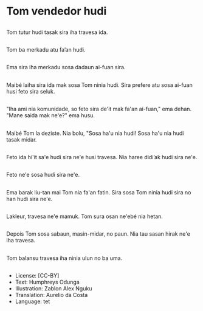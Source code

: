 # Tom vendedor hudi

##
Tom tutur hudi tasak sira iha travesa ida.

##
Tom ba merkadu atu fa’an hudi.

##
Ema sira iha merkadu sosa dadaun ai-fuan sira.

##
Maibé laiha sira ida mak sosa Tom ninia hudi. Sira prefere atu sosa ai-fuan husi feto sira seluk.

##
"Iha ami nia komunidade, so feto sira de'it mak fa'an ai-fuan," ema dehan. "Mane saida mak ne'e?" ema husu.

##
Maibé Tom la deziste. Nia bolu, "Sosa ha'u nia hudi! Sosa ha'u nia hudi tasak midar.

##
Feto ida hi'it sa'e hudi sira ne'e husi travesa. Nia haree didi’ak hudi sira ne'e.

##
Feto ne'e sosa hudi sira ne'e.

##
Ema barak liu-tan mai Tom nia fa'an fatin. Sira sosa Tom ninia hudi sira no han hudi sira ne'e.

##
Lakleur, travesa ne'e mamuk. Tom sura osan ne'ebé nia hetan.

##
Depois Tom sosa sabaun, masin-midar, no paun. Nia tau sasan hirak ne'e iha travesa.

##
Tom balansu travesa iha ninia ulun no ba uma.

##
* License: [CC-BY]
* Text: Humphreys Odunga
* Illustration: Zablon Alex Nguku
* Translation: Aurelio da Costa
* Language: tet
